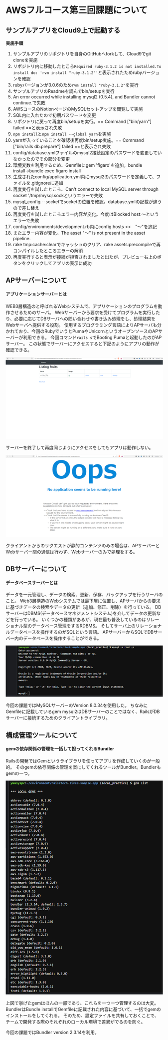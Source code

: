 # AWSフルコース第三回課題について

## サンプルアプリをCloud9上で起動する

**実施手順**

1. サンプルアプリのリポジトリを自身のGitHubへforkして、Cloud9でgit cloneを実施
2. リポジトリ内に移動したところ```Required ruby-3.1.2 is not installed.To install do: 'rvm install "ruby-3.1.2"'```と表示されたためrubyバージョンを確認
3. rubyバージョンが3.0.6のため```rvm install "ruby-3.1.2"```を実行
4. サンプルアプリのReadmeを読んでbin/setupを実行
5. An error occurred while installing mysql2 (0.5.4), and Bundler cannot continue.で失敗
6. AWSコースのNotionページのMySQLセットアップを閲覧して実施
7. SQL内に入れたので初期パスワードを変更
8. リポジトリに戻って再度bin/setupを実行。== Command ["bin/yarn"] failed ==と表示され失敗
9. ```npm install```と```npm install --global yarn```を実施
10. yarnが入っていることを確認後再度bin/setup実施。== Command ["bin/rails db:prepare"] failed ==と表示され失敗
11. config/database.ymlファイルのmysql2接続設定のパスワードを変更していなかったのでその部分を変更
12. 環境変数を利用するため、Gemfileにgem 'figaro'を追加。bundle install→bundle exec figaro install
13. 生成されたconfig/application.yml内にmysql2のパスワードを定義して、ファイルを.gitignoreに追加
14. 再度実行を試したところ、Can't connect to local MySQL server through socket '/tmp/mysql.sockというエラーで失敗
15. mysql_config --socketでsocketの位置を確認。database.ymlの記載が違うので差し替え
16. 再度実行を試したところエラー内容が変化。今度はBlocked host:～というエラーで失敗
17. config/environments/development.rb内にconfig.hosts <<　"～"を追記
18. またエラー内容が変化。The asset "〜" is not present in the asset pipeline.
19. rake tmp:cache:clearでキャッシュのクリア、rake assets:precompileで再コンパイルしたところエラーの解消
20. 再度実行すると表示が接続が拒否されましたと出たが、プレビュー右上のボタンをクリックしてアプリの表示に成功

## APサーバーについて

#### アプリケーションサーバーとは
WEB3層構造のと呼ばれるWebシステムで、アプリケーションのプログラムを動作させるためのサーバ。
Webサーバーから要求を受けてプログラムを実行したり、必要に応じてDBサーバへの問い合わせや書き込み処理をし、処理結果をWebサーバへ提供する役割。
使用するプログラミング言語によりAPサーバも分かれており、今回のRubyでいうとPumaやUnicornというオープンソースのAPサーバーが利用できる。
今回コマンド```rails s```でBooting Pumaと起動したのがAPサーバー。
この状態でサーバーにアクセスすると下記のようにアプリの動作が確認できる。

![App](/images/lecture03/app-screen2023-08-21.png)

サーバーを終了して再度同じようにアクセスをしてもアプリは動作しない。

![Opps](/images/lecture03/opps-screen2023-08-21.png)

クライアントからのリクエストが静的コンテンツのみの場合は、APサーバーとWebサーバー間の通信は行わず、Webサーバーのみで処理をする。


## DBサーバーについて

#### データベースサーバーとは
データを一元管理し、データの検索、更新、保存、バックアップを行うサーバのこと。
Web3層構造のWebシステムでは最下層に位置し、APサーバからの要求に基づきデータの検索やデータの更新（追加、修正、削除）を行っている。
DBサーバーはDBMS(データベースマネジメントシステム)を介してデータの更新などを行っている。
いくつかの種類があるが、現在最も普及しているのはリレーショナル型のデータベース管理をするRDBMS。
そしてサーバ上のリレーショナルデータベースを操作するのがSQLという言語。
APサーバーからSQLでDBサーバー内のデータベースを操作することができる。

![sql](/images/lecture03/sql-screen2023-08-21.png)

今回の課題ではMySQLサーバーのVersion 8.0.34を使用した。
ちなみにGemfileに記載しているgem mysql2はDBサーバーのことではなく、RailsがDBサーバーに接続するためのクライアントライブラリ。


## 構成管理ツールについて

#### gemの依存関係の管理を一括して担ってくれるBundler
Railsの開発ではGemというライブラリを使ってアプリを作成していくのが一般的。
そのgemの依存関係の管理を楽にしてくれるツールがBundler。Bundlerもgemの一つ。

![gem](/images/lecture03/gem2023-08-21.png) 

上図で挙げたgemはほんの一部であり、これらを一つ一つ管理するのは大変。
BundlerはBundle installでGemfileに記載された内容に基づいて、一括でgemのインストールをしてくれる。
そのため、設定ファイルを共有しておくことで、チームで開発する際のそれぞれのローカル環境で差異がでるのを防ぐ。

今回の課題ではBundler version 2.3.14を利用。